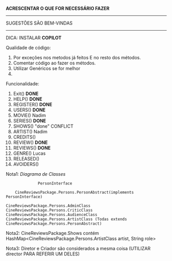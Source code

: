 **ACRESCENTAR O QUE FOR NECESSÁRIO FAZER**

********************
SUGESTÕES SÃO BEM-VINDAS
********************

DICA: INSTALAR **COPILOT**

Qualidade de código:
1. Por exceções nos metodos já feitos E no resto dos métodos.
2. Comentar código ao fazer os métodos.
3. Utilizar Genéricos se for melhor
4. 

Funcionalidade:
1. Exit() **DONE**
2. HELP() **DONE**
3. REGISTER() **DONE**
4. USERS() **DONE**
5. MOVIE() Nadim
6. SERIES() **DONE**
7. SHOWS() "done" CONFLICT
8. ARTIST() Nadim
9. CREDITS()
10. REVIEW() **DONE**
11. REVIEWS() **DONE**
12. GENRE() Lucas
13. RELEASED()
14. AVOIDERS()


Nota1: *Diagrama de Classes*

                  PersonInterface

        CineReviewsPackage.Persons.PersonAbstract(implements PersonInterface)
        
    CineReviewsPackage.Persons.AdminClass  CineReviewsPackage.Persons.CriticClass  CineReviewsPackage.Persons.AudienceClass  CineReviewsPackage.Persons.ArtistClass (Todas extends CineReviewsPackage.Persons.PersonAbstract) 
 
Nota2: CineReviewsPackage.Shows contém HashMap<CineReviewsPackage.Persons.ArtistClass artist, String role> 


Nota3: Diretor e Criador são considerados a mesma coisa (UTILIZAR director PARA REFERIR UM DELES)
